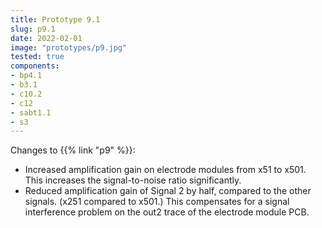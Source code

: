 ```yaml
---
title: Prototype 9.1
slug: p9.1
date: 2022-02-01
image: "prototypes/p9.jpg"
tested: true
components:
- bp4.1
- b3.1
- c10.2
- c12
- sabt1.1
- s3
---
```


Changes to {{% link "p9" %}}:

- Increased amplification gain on electrode modules from x51 to x501.  This
  increases the signal-to-noise ratio significantly.
- Reduced amplification gain of Signal 2 by half, compared to the other
  signals. (x251 compared to x501.) This compensates for a signal interference
  problem on the out2 trace of the electrode module PCB.
